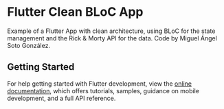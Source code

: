 # Flutter Clean BLoC App

Example of a Flutter App with clean architecture, using BLoC for the state management and the Rick & Morty API for the data.
Code by Miguel Ángel Soto González.

## Getting Started

For help getting started with Flutter development, view the
[online documentation](https://docs.flutter.dev/), which offers tutorials,
samples, guidance on mobile development, and a full API reference.
